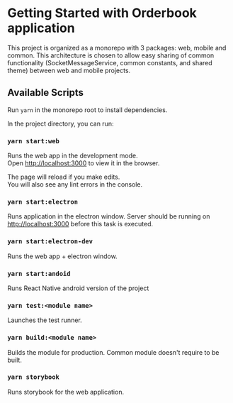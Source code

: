 # Getting Started with Orderbook application

This project is organized as a monorepo with 3 packages: web, mobile and common. This architecture is chosen to allow easy sharing of common functionality (SocketMessageService, common constants, and shared theme) between web and mobile projects.

## Available Scripts

Run `yarn` in the monorepo root to install dependencies.

In the project directory, you can run:

### `yarn start:web`

Runs the web app in the development mode.\
Open [http://localhost:3000](http://localhost:3000) to view it in the browser.

The page will reload if you make edits.\
You will also see any lint errors in the console.

### `yarn start:electron`

Runs application in the electron window. Server should be running on [http://localhost:3000](http://localhost:3000) before this task is executed.

### `yarn start:electron-dev`

Runs the web app + electron window.

### `yarn start:andoid`

Runs React Native android version of the project

### `yarn test:<module name>`

Launches the test runner.

### `yarn build:<module name>`

Builds the module for production.
Common module doesn't require to be built.

### `yarn storybook`

Runs storybook for the web application.

